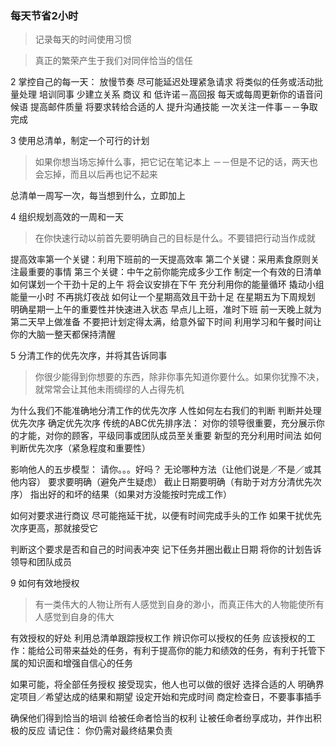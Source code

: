 



### 每天节省2小时

>记录每天的时间使用习惯

>真正的繁荣产生于我们对同伴恰当的信任

2 掌控自己的每一天：
放慢节奏
尽可能延迟处理紧急请求
将类似的任务或活动批量处理
培训同事
少建立关系
商议 和 低许诺－高回报
每天或每周更新你的语音问候语
提高邮件质量
将要求转给合适的人
提升沟通技能
一次关注一件事－－争取完成

3 使用总清单，制定一个可行的计划

>如果你想当场忘掉什么事，把它记在笔记本上
－－但是不记的话，两天也会忘掉，而且以后再也记不起来

总清单一周写一次，每当想到什么，立即加上

4 组织规划高效的一周和一天
>在你快速行动以前首先要明确自己的目标是什么。不要错把行动当作成就

提高效率第一个关键：利用下班前的一天提高效率
第二个关键：采用素食原则关注最重要的事情
第三个关键：中午之前你能完成多少工作
制定一个有效的日清单
如何谋划一个干劲十足的上午
将会议安排在下午
充分利用你的能量循环
撬动小组能量一小时
不再挑灯夜战
如何让一个星期高效且干劲十足
在星期五为下周规划
明确星期一上午的重要性并快速进入状态
早点儿上班，准时下班
前一天晚上就为第二天早上做准备
不要把计划定得太满，给意外留下时间
利用学习和午餐时间让你的大脑一整天都保持清醒

5 分清工作的优先次序，并将其告诉同事
>你很少能得到你想要的东西，除非你事先知道你要什么。如果你犹豫不决，就常常会让其他未雨绸缪的人占得先机

为什么我们不能准确地分清工作的优先次序
人性如何左右我们的判断
判断并处理优先次序
确定优先次序
传统的ABC优先排序法： 对你的领导很重要，充分展示你的才能，对你的顾客，平级同事或团队成员至关重要
新型的充分利用时间法
如何判断优先次序（紧急程度和重要性）

影响他人的五步模型：
请你。。。好吗？
无论哪种方法（让他们说是／不是／或其他内容）
要求要明确（避免产生疑虑）
截止日期要明确（有助于对方分清优先次序）
指出好的和坏的结果（如果对方没能按时完成工作）

如何对要求进行商议
尽可能拖延干扰，以便有时间完成手头的工作
如果干扰优先次序更高，那就接受它

判断这个要求是否和自己的时间表冲突
记下任务并圈出截止日期
将你的计划告诉领导和团队成员

9 如何有效地授权
>有一类伟大的人物让所有人感觉到自身的渺小，而真正伟大的人物能使所有人感觉到自身的伟大

有效授权的好处
利用总清单跟踪授权工作
辨识你可以授权的任务
应该授权的工作：能给公司带来益处的任务，有利于提高你的能力和绩效的任务，有利于托管下属的知识面和增强自信心的任务

如果可能，将全部任务授权
接受现实，他人也可以做的很好
选择合适的人
明确界定项目／希望达成的结果和期望
设定开始和完成时间
商定检查日，不要事事插手

确保他们得到恰当的培训
给被任命者恰当的权利
让被任命者纷享成功，并作出积极的反应
请记住： 你仍需对最终结果负责









